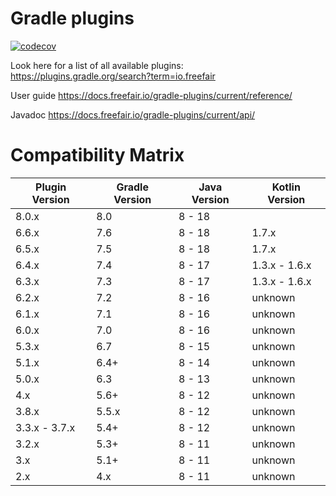 # Gradle plugins

[![codecov](https://codecov.io/gh/freefair/gradle-plugins/branch/master/graph/badge.svg)](https://codecov.io/gh/freefair/gradle-plugins)

Look here for a list of all available plugins:
https://plugins.gradle.org/search?term=io.freefair

User guide https://docs.freefair.io/gradle-plugins/current/reference/

Javadoc https://docs.freefair.io/gradle-plugins/current/api/

# Compatibility Matrix

|Plugin Version |Gradle Version |Java Version | Kotlin Version 
|---            |---            |---          |---
|8.0.x          |8.0            |8 - 18       |
|6.6.x          |7.6            |8 - 18       | 1.7.x 
|6.5.x          |7.5            |8 - 18       | 1.7.x 
|6.4.x          |7.4            |8 - 17       | 1.3.x - 1.6.x 
|6.3.x          |7.3            |8 - 17       | 1.3.x - 1.6.x 
|6.2.x          |7.2            |8 - 16       | unknown 
|6.1.x          |7.1            |8 - 16       | unknown 
|6.0.x          |7.0            |8 - 16       | unknown 
|5.3.x          |6.7            |8 - 15       | unknown 
|5.1.x          |6.4+           |8 - 14       | unknown 
|5.0.x          |6.3            |8 - 13       | unknown 
|4.x            |5.6+           |8 - 12       | unknown 
|3.8.x          |5.5.x          |8 - 12       | unknown 
|3.3.x - 3.7.x  |5.4+           |8 - 12       | unknown 
|3.2.x          |5.3+           |8 - 11       | unknown 
|3.x            |5.1+           |8 - 11       | unknown 
|2.x            |4.x            |8 - 11       | unknown 
